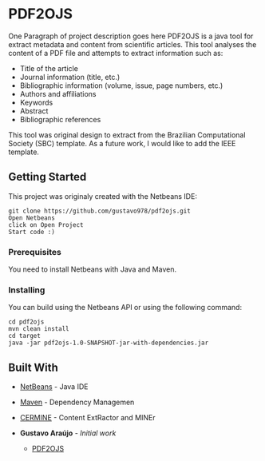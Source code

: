 # PDF2OJS

One Paragraph of project description goes here
PDF2OJS is a java tool for extract metadata and content from scientific
articles. This tool analyses the content of a PDF file and attempts to extract
information such as:

* Title of the article
* Journal information (title, etc.)
* Bibliographic information (volume, issue, page numbers, etc.)
* Authors and affiliations
* Keywords
* Abstract
* Bibliographic references

This tool was original design to extract from the Brazilian Computational
Society (SBC) template. As a future work, I would like to add the IEEE
template.

## Getting Started

This project was originaly created with the Netbeans IDE:

```
git clone https://github.com/gustavo978/pdf2ojs.git
Open Netbeans
click on Open Project
Start code :)
```

### Prerequisites

You need to install Netbeans with Java and Maven.

### Installing

You can build using the Netbeans API or using the following command:

```
cd pdf2ojs
mvn clean install
cd target
java -jar pdf2ojs-1.0-SNAPSHOT-jar-with-dependencies.jar
```

## Built With

* [NetBeans](https://netbeans.org/) - Java IDE
* [Maven](https://maven.apache.org/) - Dependency Managemen
* [CERMINE](http://cermine.ceon.pl/index.html) - Content ExtRactor and MINEr


* **Gustavo Araújo** - *Initial work*
  - [PDF2OJS](https://github.com/gustavo978)

